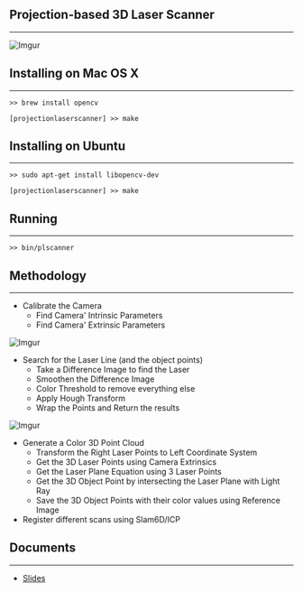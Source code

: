 Projection-based 3D Laser Scanner
---------------------------------
- - -

![Imgur](http://i.imgur.com/Hw5JM.png)


Installing on Mac OS X
----------------------
- - -

	>> brew install opencv

	[projectionlaserscanner] >> make


Installing on Ubuntu
--------------------
- - -

	>> sudo apt-get install libopencv-dev

	[projectionlaserscanner] >> make


Running
-------
- - -

	>> bin/plscanner


Methodology
-----------
- - -

* Calibrate the Camera
	* Find Camera' Intrinsic Parameters
    * Find Camera' Extrinsic Parameters

![Imgur](http://i.imgur.com/T4jhZ.png)


* Search for the Laser Line (and the object points)
    * Take a Difference Image to find the Laser
    * Smoothen the Difference Image
    * Color Threshold to remove everything else
    * Apply Hough Transform
    * Wrap the Points and Return the results

![Imgur](http://i.imgur.com/Pv7f3.png)


* Generate a Color 3D Point Cloud
    * Transform the Right Laser Points to Left Coordinate System
    * Get the 3D Laser Points using Camera Extrinsics
    * Get the Laser Plane Equation using 3 Laser Points
    * Get the 3D Object Point by intersecting the Laser Plane with Light Ray
    * Save the 3D Object Points with their color values using Reference Image
* Register different scans using Slam6D/ICP

Documents
---------
- - -

* [Slides](https://github.com/downloads/vbajpai/projectionlaserscanner/slides.pdf)
